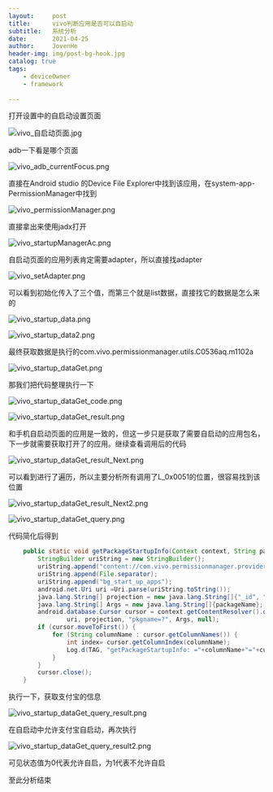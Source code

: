 ```yaml
---
layout:     post
title:      vivo判断应用是否可以自启动
subtitle:   系统分析
date:       2021-04-25
author:     JovenHe
header-img: img/post-bg-hook.jpg
catalog: true
tags:
    - deviceOwner
	- framework
    
---
```


打开设置中的自启动设置页面

![vivo_自启动页面.jpg](https://i.loli.net/2021/06/17/fyD54EA6FaLpgXS.jpg)

adb一下看是哪个页面

![vivo_adb_currentFocus.png](https://i.loli.net/2021/06/17/7pxPTmLWUb6HynA.jpg)

直接在Android studio 的Device File Explorer中找到该应用，在system-app-PermissionManager中找到

![vivo_permissionManager.png](https://i.loli.net/2021/06/17/LsnvTMiQ24qIeED.jpg)

直接拿出来使用jadx打开

![vivo_startupManagerAc.png](https://i.loli.net/2021/06/17/Q5wASgjlKvHJpFq.jpg)

自启动页面的应用列表肯定需要adapter，所以直接找adapter

![vivo_setAdapter.png](https://i.loli.net/2021/06/17/Ia74dkgWKcNAZeB.jpg)

可以看到初始化传入了三个值，而第三个就是list数据，直接找它的数据是怎么来的

![vivo_startup_data.png](https://i.loli.net/2021/06/17/ABjVhmQF9NCxLzw.jpg)

![vivo_startup_data2.png](https://i.loli.net/2021/06/17/Ix7fGdkJHvoC2EM.jpg)

最终获取数据是执行的com.vivo.permissionmanager.utils.C0536aq.m1102a

![vivo_startup_dataGet.png](https://i.loli.net/2021/06/17/dAHRZqI9tNfJ163.jpg)

那我们把代码整理执行一下

![vivo_startup_dataGet_code.png](https://i.loli.net/2021/06/17/gUCYy7haoKqpdct.jpg)

![vivo_startup_dataGet_result.png](https://i.loli.net/2021/06/17/6tmn4pbgATFO718.jpg)

和手机自启动页面的应用是一致的，但这一步只是获取了需要自启动的应用包名，下一步就需要获取打开了的应用。继续查看调用后的代码

![vivo_startup_dataGet_result_Next.png](https://i.loli.net/2021/06/17/iesYPIlTX4tvW8b.jpg)

可以看到进行了遍历，所以主要分析所有调用了L_0x0051的位置，很容易找到该位置

![vivo_startup_dataGet_result_Next2.png](https://i.loli.net/2021/06/17/EcCGlLpD3vPySIb.jpg)

![vivo_startup_dataGet_query.png](https://i.loli.net/2021/06/17/E1HKcgP3tYRJIb4.jpg)

代码简化后得到

```java
    public static void getPackageStartupInfo(Context context, String packageName){
        StringBuilder uriString = new StringBuilder();
        uriString.append("content://com.vivo.permissionmanager.provider.permission");
        uriString.append(File.separator);
        uriString.append("bg_start_up_apps");
        android.net.Uri uri =Uri.parse(uriString.toString());
        java.lang.String[] projection = new java.lang.String[]{"_id", "pkgname", "pkguid", "setbyuser", "currentstate"};
        java.lang.String[] Args = new java.lang.String[]{packageName};
        android.database.Cursor cursor = context.getContentResolver().query(
                uri, projection, "pkgname=?", Args, null);
        if (cursor.moveToFirst()) {
            for (String columnName : cursor.getColumnNames()) {
                int index= cursor.getColumnIndex(columnName);
                Log.d(TAG, "getPackageStartupInfo: ="+columnName+"="+cursor.getString(index));
            }
        }
        cursor.close();
    }
```

执行一下，获取支付宝的信息

![vivo_startup_dataGet_query_result.png](https://i.loli.net/2021/06/17/jJMnUC2Ha5z6mDp.jpg)

在自启动中允许支付宝自启动，再次执行

![vivo_startup_dataGet_query_result2.png](https://i.loli.net/2021/06/17/JXBAg5vkrQKR1af.jpg)

可见状态值为0代表允许自启，为1代表不允许自启

至此分析结束